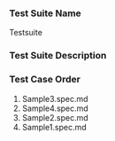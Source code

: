 ### Test Suite Name
Testsuite

### Test Suite Description

### Test Case Order
1. Sample3.spec.md
3. Sample4.spec.md
2. Sample2.spec.md
4. Sample1.spec.md

